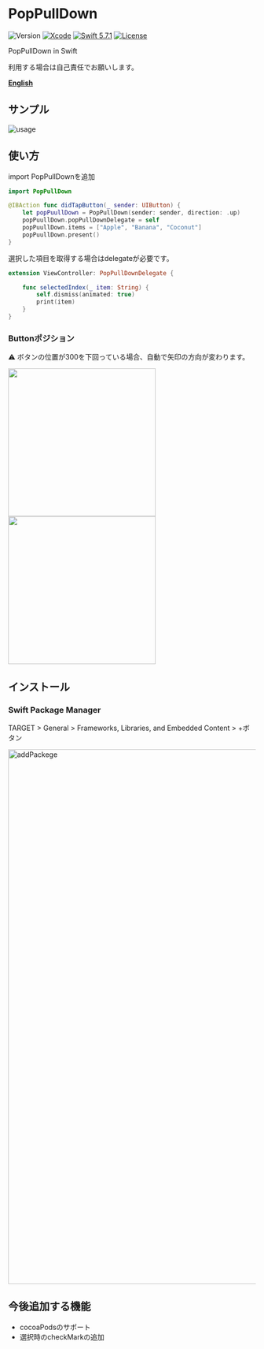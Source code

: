 # PopPullDown

![Version](https://img.shields.io/badge/Version-0.1.0-important)
[![Xcode](https://img.shields.io/badge/Xcode-14.1-blue.svg)](https://developer.apple.com/xcode) 
[![Swift 5.7.1](https://img.shields.io/badge/Swift-5.7.1-blue.svg?style=flat)](https://swift.org/)
[![License](https://img.shields.io/github/license/chanjima/PopPullDOwn)](https://github.com/chanjima/PopPullDown/blob/main/LICENSE)


PopPullDown in Swift

利用する場合は自己責任でお願いします。

[**English**](README.md)

## サンプル
![usage](https://user-images.githubusercontent.com/120774845/208463212-780de7c1-3057-4ad5-827e-134df7a15ec0.gif)

## 使い方

import PopPullDownを追加

``` viewController.swift
import PopPullDown

@IBAction func didTapButton(_ sender: UIButton) {
    let popPuullDown = PopPullDown(sender: sender, direction: .up)
    popPuullDown.popPullDownDelegate = self
    popPuullDown.items = ["Apple", "Banana", "Coconut"]
    popPuullDown.present()
}
```

選択した項目を取得する場合はdelegateが必要です。

``` viewController.swift
extension ViewController: PopPullDownDelegate {

    func selectedIndex(_ item: String) {
        self.dismiss(animated: true)
        print(item)
    }
}
``` 

### Buttonポジション

⚠️ ボタンの位置が300を下回っている場合、自動で矢印の方向が変わります。

<img width="300" src= https://user-images.githubusercontent.com/120774845/208464691-0b43f471-a10f-4232-aaa4-93378fcd5259.png> <img width="300" src= https://user-images.githubusercontent.com/120774845/208464745-3bb5ae4c-6080-4c51-9993-10098feaaefa.png>

## インストール

### Swift Package Manager 

TARGET > General > Frameworks, Libraries, and Embedded Content > +ボタン

<img width="1085" alt="addPackege" src="https://user-images.githubusercontent.com/120774845/208467930-2ee53038-3ff7-464b-a1a0-1fee1d46ee36.png">


## 今後追加する機能

- cocoaPodsのサポート
- 選択時のcheckMarkの追加
